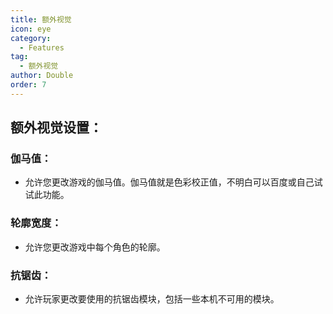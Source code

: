 ```yaml
---
title: 额外视觉
icon: eye
category:
  - Features
tag:
  - 额外视觉
author: Double
order: 7
---
```


## 额外视觉设置：
### 伽马值：
- 允许您更改游戏的伽马值。伽马值就是色彩校正值，不明白可以百度或自己试试此功能。
### 轮廓宽度：
- 允许您更改游戏中每个角色的轮廓。
### 抗锯齿：
- 允许玩家更改要使用的抗锯齿模块，包括一些本机不可用的模块。
